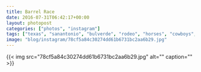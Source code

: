 ```yaml
---
title: Barrel Race
date: 2016-07-31T06:42:17+00:00
layout: photopost
categories: ["photos", "instagram"]
tags: ["texas", "sanantonio", "bulverde", "rodeo", "horses", "cowboys", "cowgirls"]
image: "blog/instagram/78cf5a84c30274dd61b6731bc2aa6b29.jpg"
---
```


{{< img src="78cf5a84c30274dd61b6731bc2aa6b29.jpg" alt="" caption="" >}}



